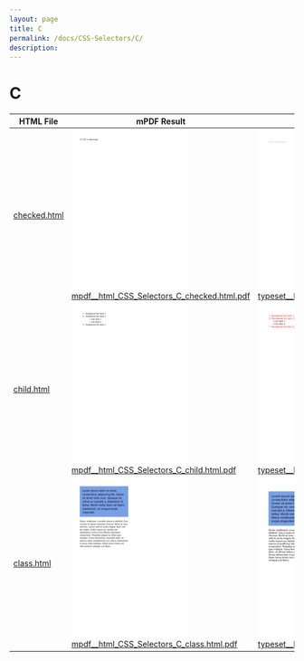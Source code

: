 ```yaml
---
layout: page
title: C
permalink: /docs/CSS-Selectors/C/
description: 
---
```


# C
| HTML File | mPDF Result | typeset.sh Result | PDFreactor Result |
|---------|---------|---------|---------|
| [checked.html](/html/CSS%20Selectors/C/checked.html) | ![](mpdf__html_CSS_Selectors_C_checked.html.png) [mpdf__html_CSS_Selectors_C_checked.html.pdf](mpdf__html_CSS_Selectors_C_checked.html.pdf) | ![](typeset__html_CSS_Selectors_C_checked.html.png) [typeset__html_CSS_Selectors_C_checked.html.pdf](typeset__html_CSS_Selectors_C_checked.html.pdf) | ![](pdfreactor__html_CSS_Selectors_C_checked.html.png) [pdfreactor__html_CSS_Selectors_C_checked.html.pdf](pdfreactor__html_CSS_Selectors_C_checked.html.pdf) |
| [child.html](/html/CSS%20Selectors/C/child.html) | ![](mpdf__html_CSS_Selectors_C_child.html.png) [mpdf__html_CSS_Selectors_C_child.html.pdf](mpdf__html_CSS_Selectors_C_child.html.pdf) | ![](typeset__html_CSS_Selectors_C_child.html.png) [typeset__html_CSS_Selectors_C_child.html.pdf](typeset__html_CSS_Selectors_C_child.html.pdf) | ![](pdfreactor__html_CSS_Selectors_C_child.html.png) [pdfreactor__html_CSS_Selectors_C_child.html.pdf](pdfreactor__html_CSS_Selectors_C_child.html.pdf) |
| [class.html](/html/CSS%20Selectors/C/class.html) | ![](mpdf__html_CSS_Selectors_C_class.html.png) [mpdf__html_CSS_Selectors_C_class.html.pdf](mpdf__html_CSS_Selectors_C_class.html.pdf) | ![](typeset__html_CSS_Selectors_C_class.html.png) [typeset__html_CSS_Selectors_C_class.html.pdf](typeset__html_CSS_Selectors_C_class.html.pdf) | ![](pdfreactor__html_CSS_Selectors_C_class.html.png) [pdfreactor__html_CSS_Selectors_C_class.html.pdf](pdfreactor__html_CSS_Selectors_C_class.html.pdf) |
